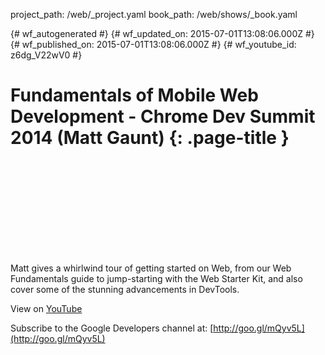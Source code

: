 project_path: /web/_project.yaml
book_path: /web/shows/_book.yaml

{# wf_autogenerated #}
{# wf_updated_on: 2015-07-01T13:08:06.000Z #}
{# wf_published_on: 2015-07-01T13:08:06.000Z #}
{# wf_youtube_id: z6dg_V22wV0 #}

# Fundamentals of Mobile Web Development - Chrome Dev Summit 2014 (Matt Gaunt) {: .page-title }


<div class="video-wrapper">
  <iframe class="devsite-embedded-youtube-video" data-video-id="z6dg_V22wV0"
          data-autohide="1" data-showinfo="0" frameborder="0" allowfullscreen>
  </iframe>
</div>

Matt gives a whirlwind tour of getting started on Web, from our Web Fundamentals guide to jump-starting with the Web Starter Kit, and also cover some of the stunning advancements in DevTools.

View on [YouTube](https://youtu.be/z6dg_V22wV0)

Subscribe to the Google Developers channel at: [http://goo.gl/mQyv5L](http://goo.gl/mQyv5L)
